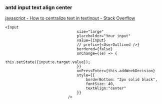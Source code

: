 ###  antd input text align center


[javascript - How to centralize text in textinput - Stack Overflow](https://stackoverflow.com/questions/30012089/how-to-centralize-text-in-textinput "javascript - How to centralize text in textinput - Stack Overflow")


 

```
<Input
                                size="large"
                                placeholder="Your input"
                                value={input}
                                // prefix={<UserOutlined />}
                                bordered={false}
                                onChange={(e) => {
                                    this.setState({input:e.target.value});
                                }}
                                onPressEnter={this.addWeekDecision}
                                style={{
                                    borderBottom: "2px solid black",
                                    fontSize: 40,
                                    textAlign:"center"
                                }}
                            />
```
